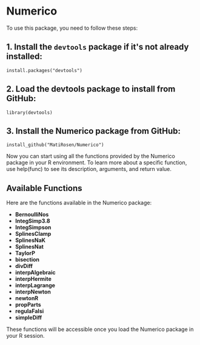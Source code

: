 # Numerico 
To use this package, you need to follow these steps:

## 1. Install the `devtools` package if it's not already installed: 
```
install.packages("devtools")
```
## 2. Load the devtools package to install from GitHub:
```
library(devtools)
```
## 3. Install the Numerico package from GitHub: 
```
install_github("MatiRosen/Numerico")
```

Now you can start using all the functions provided by the Numerico package in your R environment. To learn more about a specific function, use help(func) to see its description, arguments, and return value.

## Available Functions
Here are the functions available in the Numerico package:

* **BernoulliNos**
* **IntegSimp3.8**
* **IntegSimpson**
* **SplinesClamp**
* **SplinesNaK**
* **SplinesNat**
* **TaylorP**
* **bisection**
* **divDiff**
* **interpAlgebraic**
* **interpHermite**
* **interpLagrange**
* **interpNewton**
* **newtonR**
* **propParts**
* **regulaFalsi**
* **simpleDiff**

These functions will be accessible once you load the Numerico package in your R session.

